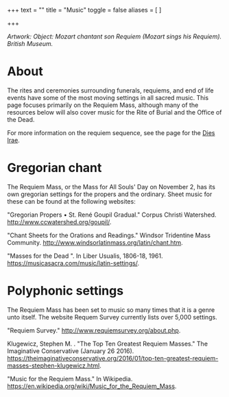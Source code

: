 +++
text = ""
title = "Music"
toggle = false
aliases = [
]

+++

_Artwork: Object: Mozart chantant son Requiem (Mozart sings his Requiem). British Museum._

# About 

The rites and ceremonies surrounding funerals, requiems, and end of life events have some of the most moving settings in all sacred music. This page focuses primarily on the Requiem Mass, although many of the resources below will also cover music for the Rite of Burial and the Office of the Dead. 

For more information on the requiem sequence, see the page for the [Dies Irae](/dies-irae/).

# Gregorian chant

The Requiem Mass, or the Mass for All Souls' Day on November 2, has its own gregorian settings for the propers and the ordinary. Sheet music for these can be found at the following websites: 

"Gregorian Propers • St. René Goupil Gradual." Corpus Christi Watershed. http://www.ccwatershed.org/goupil/.

"Chant Sheets for the Orations and Readings." Windsor Tridentine Mass Community. http://www.windsorlatinmass.org/latin/chant.htm.

"Masses for the Dead ". In Liber Usualis, 1806-18, 1961. https://musicasacra.com/music/latin-settings/.

# Polyphonic settings 

The Requiem Mass has been set to music so many times that it is a genre unto itself. The website Requem Survey currently lists over 5,000 settings. 

"Requiem Survey." http://www.requiemsurvey.org/about.php.

Klugewicz, Stephen M. . "The Top Ten Greatest Requiem Masses." The Imaginative Conservative  (January 26 2016). https://theimaginativeconservative.org/2016/01/top-ten-greatest-requiem-masses-stephen-klugewicz.html.

"Music for the Requiem Mass." In Wikipedia. https://en.wikipedia.org/wiki/Music_for_the_Requiem_Mass.
